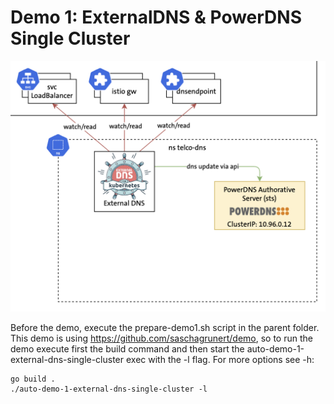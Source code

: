 # Demo 1: ExternalDNS & PowerDNS Single Cluster

![PowerDNS & ExternalDNS](powerdns-and-externaldns.png "PowerDNS & ExternalDNS")

Before the demo, execute the prepare-demo1.sh script in the parent folder.
This demo is using https://github.com/saschagrunert/demo, so to run the demo execute first the build command and then start the auto-demo-1-external-dns-single-cluster exec with the -l flag. For more options see -h:

```
go build .
./auto-demo-1-external-dns-single-cluster -l
```
